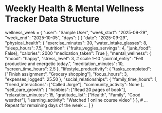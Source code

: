 # Weekly Health & Mental Wellness Tracker Data Structure

wellness_week = {
    "user": "Sample User",
    "week_start": "2025-09-29",
    "week_end": "2025-10-05",
    "days": [
        {
            "date": "2025-09-29",
            "physical_health": {
                "exercise_minutes": 30,
                "water_intake_glasses": 8,
                "sleep_hours": 7.5,
                "nutrition": {"fruits_veggies_servings": 4, "junk_food": False},
					 "calories": 2000 
                "medication_taken": True
            },
            "mental_wellness": {
                "mood": "happy",
                "stress_level": 3,  # scale 1–10
                "journal_entry": "Felt productive and energetic today.",
                "meditation_minutes": 10,
                "screen_time_hours": 2.5
            },
            "lifestyle_productivity": {
                "tasks_completed": ["Finish assignment", "Grocery shopping"],
                "focus_hours": 3,
                "expenses_logged": 25.50
            },
            "social_relationships": {
                "family_time_hours": 1,
                "friend_interactions": ["Called Jorge"],
                "community_activity": None
            },
            "self_care_growth": {
                "hobbies": ["Read 20 pages of book"],
                "relaxation_minutes": 15,
                "gratitude_list": ["Health", "Family", "Good weather"],
                "learning_activity": "Watched 1 online course video"
            }
        },
        # ... Repeat for remaining days of the week ...
    ]
}
